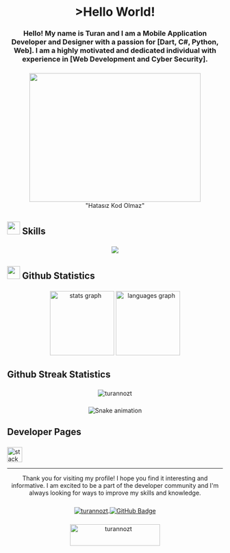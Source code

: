 <h1 align="center">
  >Hello World!
</h1>

###

<h3 align="center">Hello! My name is Turan and I am a Mobile Application Developer and Designer with a passion for [Dart, C#, Python, Web]. I am a highly motivated and dedicated individual with experience in [Web Development and Cyber ​​Security].</h3>

###

<div align="center">
  <img height="300" width="400" src="https://miro.medium.com/v2/resize:fit:1400/0*k98Ra5UzgDrSz-vv.png"  />
  <br>
  "Hatasız Kod Olmaz"
</div>

###

<h2 align="left"> <img src="https://media2.giphy.com/media/QssGEmpkyEOhBCb7e1/giphy.gif?cid=ecf05e47a0n3gi1bfqntqmob8g9aid1oyj2wr3ds3mg700bl&rid=giphy.gif" width ="30"> Skills</h2>

###

<p align="center">
  <a href="#">
    <img src="https://skillicons.dev/icons?i=php,dart,wordpress,py,mysql,git,flutter,cs,cpp,github,linux,firebase,cloudflare,docker&perline=6" />
  </a>
</p>

###

<h2 align="left"> <img src="https://media.giphy.com/media/iY8CRBdQXODJSCERIr/giphy.gif" width="30"> Github Statistics</h2>

###

<div align="center">
  <img src="https://github-readme-stats.vercel.app/api?hide_title=false&hide_rank=false&show_icons=true&include_all_commits=true&count_private=true&disable_animations=false&theme=dark&locale=en&hide_border=false&username=turannozt" height="150" alt="stats graph"  />
  <img src="https://github-readme-stats.vercel.app/api/top-langs?locale=en&hide_title=false&layout=compact&card_width=320&langs_count=5&theme=dark&hide_border=false&username=turannozt" height="150" alt="languages graph"  />
</div>

###

<h2 align="left">Github Streak Statistics</h2>

###

<div align="center">
  <img align="center" src="https://github-readme-streak-stats.herokuapp.com/?user=turannozt&theme=dark" alt="turannozt" />
</div>

###

<div align="center">
  <img src="https://profile-readme-generator.com/assets/snake.svg" alt="Snake animation" />
</div>

###

<h2 align="left">Developer Pages</h2>

###

<div align="left">
  <a href="https://stackoverflow.com/users/21548505/turan-ÖztÜrk" target="_blank">
    <img src="https://img.shields.io/static/v1?message=Stackoverflow&logo=stackoverflow&label=&color=FE7A16&logoColor=white&labelColor=&style=for-the-badge" height="35" alt="stackoverflow logo"  />
  </a>
</div>

----
    
<div align="center">Thank you for visiting my profile! I hope you find it interesting and informative. I am excited to be a part of the developer community and I'm always looking for ways to improve my skills and knowledge.</div>

###

<div align="center">
  <a href="#">
      <img src="https://komarev.com/ghpvc/?username=turannozt&label=Profile%20views&color=0e75b6&style=flat" alt="turannozt" align="center" /> 
  <a/>
  <a href="https://github.com/turannozt?tab=followers">
    <img src="https://img.shields.io/github/followers/turannozt?label=Followers&style=social" alt="GitHub Badge" align="center">
  <a/>
</div>
    
###
  
<div align="center">
  <a href="https://www.buymeacoffee.com/oztturan0n"> <img align="center" src="https://cdn.buymeacoffee.com/buttons/v2/default-yellow.png" height="50" width="210" alt="turannozt" /></a>
</div>
